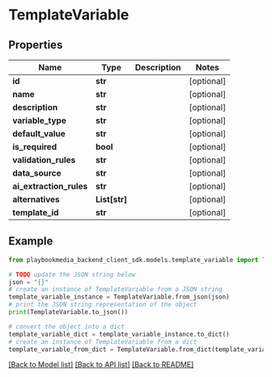 # TemplateVariable


## Properties

Name | Type | Description | Notes
------------ | ------------- | ------------- | -------------
**id** | **str** |  | [optional] 
**name** | **str** |  | [optional] 
**description** | **str** |  | [optional] 
**variable_type** | **str** |  | [optional] 
**default_value** | **str** |  | [optional] 
**is_required** | **bool** |  | [optional] 
**validation_rules** | **str** |  | [optional] 
**data_source** | **str** |  | [optional] 
**ai_extraction_rules** | **str** |  | [optional] 
**alternatives** | **List[str]** |  | [optional] 
**template_id** | **str** |  | [optional] 

## Example

```python
from playbookmedia_backend_client_sdk.models.template_variable import TemplateVariable

# TODO update the JSON string below
json = "{}"
# create an instance of TemplateVariable from a JSON string
template_variable_instance = TemplateVariable.from_json(json)
# print the JSON string representation of the object
print(TemplateVariable.to_json())

# convert the object into a dict
template_variable_dict = template_variable_instance.to_dict()
# create an instance of TemplateVariable from a dict
template_variable_from_dict = TemplateVariable.from_dict(template_variable_dict)
```
[[Back to Model list]](../README.md#documentation-for-models) [[Back to API list]](../README.md#documentation-for-api-endpoints) [[Back to README]](../README.md)


